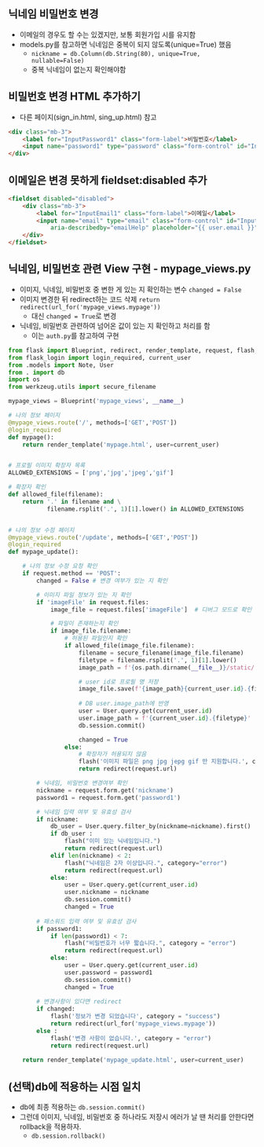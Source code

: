 ## 닉네임 비밀번호 변경
- 이메일의 경우도 할 수는 있겠지만, 보통 회원가입 시를 유지함
- models.py를 참고하면 닉네임은 중복이 되지 않도록(unique=True) 했음
    - `nickname = db.Column(db.String(80), unique=True, nullable=False)`
    - 중복 닉네임이 없는지 확인해야함

## 비밀번호 변경 HTML 추가하기
- 다른 페이지(sign_in.html, sing_up.html) 참고
```html
<div class="mb-3">
    <label for="InputPassword1" class="form-label">비밀번호</label>
    <input name="password1" type="password" class="form-control" id="InputPassword1"">
</div>
```

## 이메일은 변경 못하게 fieldset:disabled 추가
```html
<fieldset disabled="disabled">
    <div class="mb-3">
        <label for="InputEmail1" class="form-label">이메일</label>
        <input name="email" type="email" class="form-control" id="InputEmail1"
            aria-describedby="emailHelp" placeholder="{{ user.email }}">
    </div>
</fieldset>
```

## 닉네임, 비밀번호 관련 View 구현 - mypage_views.py
- 이미지, 닉네임, 비밀번호 중 변한 게 있는 지 확인하는 변수 `changed = False`
- 이미지 변경한 뒤 redirect하는 코드 삭제 `return redirect(url_for('mypage_views.mypage'))`
    - 대신 `changed = True`로 변경
- 닉네임, 비밀번호 관련하여 넘어온 값이 있는 지 확인하고 처리를 함
    - 이는 `auth.py`를 참고하여 구현

```python
from flask import Blueprint, redirect, render_template, request, flash, url_for, jsonify
from flask_login import login_required, current_user
from .models import Note, User
from . import db
import os
from werkzeug.utils import secure_filename

mypage_views = Blueprint('mypage_views', __name__)

# 나의 정보 페이지
@mypage_views.route('/', methods=['GET','POST'])
@login_required
def mypage():
    return render_template('mypage.html', user=current_user)


# 프로필 이미지 확장자 목록
ALLOWED_EXTENSIONS = ['png','jpg','jpeg','gif']

# 확장자 확인
def allowed_file(filename):
    return '.' in filename and \
           filename.rsplit('.', 1)[1].lower() in ALLOWED_EXTENSIONS


# 나의 정보 수정 페이지
@mypage_views.route('/update', methods=['GET','POST'])
@login_required
def mypage_update():

    # 나의 정보 수정 요청 확인
    if request.method == 'POST':
        changed = False # 변경 여부가 있는 지 확인

        # 이미지 파일 정보가 있는 지 확인
        if 'imageFile' in request.files:
            image_file = request.files['imageFile']  # 디버그 모드로 확인

            # 파일이 존재하는지 확인
            if image_file.filename:
                # 허용된 파일인지 확인
                if allowed_file(image_file.filename):
                    filename = secure_filename(image_file.filename)
                    filetype = filename.rsplit('.', 1)[1].lower()
                    image_path = f'{os.path.dirname(__file__)}/static/'  # ../website/static/

                    # user id로 프로필 명 저장
                    image_file.save(f'{image_path}{current_user.id}.{filetype}')
                    
                    # DB user.image_path에 반영
                    user = User.query.get(current_user.id)
                    user.image_path = f'{current_user.id}.{filetype}'
                    db.session.commit()

                    changed = True
                else:
                    # 확장자가 허용되지 않음
                    flash('이미지 파일은 png jpg jepg gif 만 지원합니다.', category = "error")
                    return redirect(request.url)

        # 닉네임, 비밀번호 변경여부 확인
        nickname = request.form.get('nickname')
        password1 = request.form.get('password1')

        # 닉네임 입력 여부 및 유효성 검사
        if nickname:
            db_user = User.query.filter_by(nickname=nickname).first()
            if db_user :
                flash("이미 있는 닉네임입니다.")
                return redirect(request.url)
            elif len(nickname) < 2:
                flash("닉네임은 2자 이상입니다.", category="error")
                return redirect(request.url)
            else:
                user = User.query.get(current_user.id)
                user.nickname = nickname
                db.session.commit()
                changed = True
        
        # 패스워드 입력 여부 및 유효성 검사
        if password1:
            if len(password1) < 7:
                flash("비밀번호가 너무 짧습니다.", category = "error")
                return redirect(request.url)
            else:
                user = User.query.get(current_user.id)
                user.password = password1
                db.session.commit()
                changed = True
        
        # 변경사항이 있다면 redirect
        if changed:
            flash('정보가 변경 되었습니다', category = "success")
            return redirect(url_for('mypage_views.mypage'))
        else :
            flash('변경 사항이 없습니다.', category = "error")
            return redirect(request.url)
        
    return render_template('mypage_update.html', user=current_user)
```

## (선택)db에 적용하는 시점 일치
- db에 최종 적용하는 `db.session.commit()`
- 그런데 이미지, 닉네임, 비밀번호 중 하나라도 저장시 에러가 날 땐 처리를 안한다면 rollback을 적용하자.
    - `db.session.rollback()`

